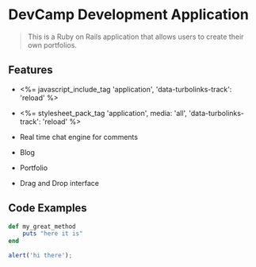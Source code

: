 # DevCamp Development Application

> This is a Ruby on Rails application that allows users to create their own portfolios.

## Features

- <%= javascript_include_tag 'application', 'data-turbolinks-track': 'reload' %>
- <%= stylesheet_pack_tag 'application', media: 'all', 'data-turbolinks-track': 'reload' %>

- Real time chat engine for comments
- Blog
- Portfolio
- Drag and Drop interface

## Code Examples

```ruby
def my_great_method
    puts "here it is"
end
```

```javascript
alert('hi there');
```

